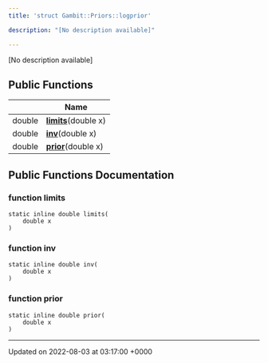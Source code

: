 ```yaml
---
title: 'struct Gambit::Priors::logprior'

description: "[No description available]"

---
```









[No description available]

## Public Functions

|                | Name           |
| -------------- | -------------- |
| double | **[limits](/documentation/code/main/classes/structgambit_1_1priors_1_1logprior/#function-limits)**(double x) |
| double | **[inv](/documentation/code/main/classes/structgambit_1_1priors_1_1logprior/#function-inv)**(double x) |
| double | **[prior](/documentation/code/main/classes/structgambit_1_1priors_1_1logprior/#function-prior)**(double x) |

## Public Functions Documentation

### function limits

```
static inline double limits(
    double x
)
```


### function inv

```
static inline double inv(
    double x
)
```


### function prior

```
static inline double prior(
    double x
)
```


-------------------------------

Updated on 2022-08-03 at 03:17:00 +0000